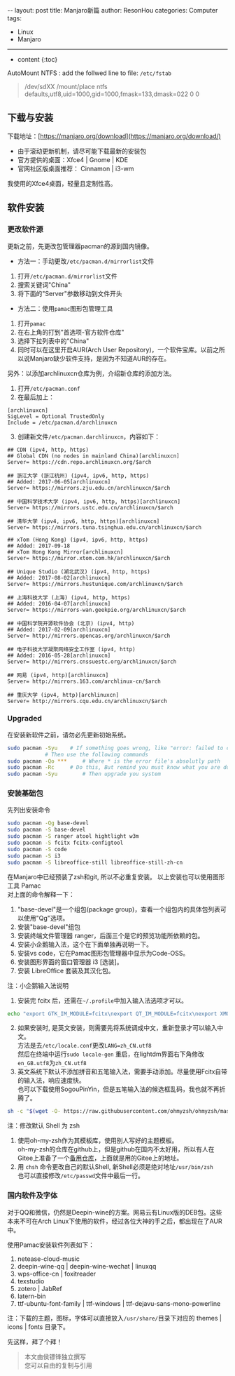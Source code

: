 --
layout: post
title: Manjaro新篇
author: ResonHou
categories: Computer
tags:
 - Linux
 - Manjaro
---

* content
{:toc}

AutoMount NTFS :
add the follwed line to file: `/etc/fstab`  

> /dev/sdXX /mount/place ntfs defaults,utf8,uid=1000,gid=1000,fmask=133,dmask=022 0 0

<!-- more -->

## 下载与安装
下载地址：[https://manjaro.org/download](https://manjaro.org/download/)  
- 由于滚动更新机制，请尽可能下载最新的安装包  
- 官方提供的桌面：Xfce4 | Gnome | KDE  
- 官网社区版桌面推荐： Cinnamon | i3-wm  

我使用的Xfce4桌面，轻量且定制性高。

## 软件安装
### 更改软件源
更新之前，先更改包管理器pacman的源到国内镜像。  
- 方法一：手动更改`/etc/pacman.d/mirrorlist`文件
1. 打开`/etc/pacman.d/mirrorlist`文件  
2. 搜索关键词"China"  
3. 将下面的"Server"参数移动到文件开头  
- 方法二：使用`pamac`图形包管理工具  
1. 打开`pamac`  
2. 在右上角的打到"首选项-官方软件仓库"  
3. 选择下拉列表中的"China"  
4. 同时可以在这里开启AUR(Arch User Repository)，一个软件宝库。以前之所以说Manjaro缺少软件支持，是因为不知道AUR的存在。

另外：以添加archlinuxcn仓库为例，介绍新仓库的添加方法。
1. 打开`/etc/pacman.conf`  
2. 在最后加上：
```
[archlinuxcn]
SigLevel = Optional TrustedOnly
Include = /etc/pacman.d/archlinuxcn
```
3. 创建新文件`/etc/pacman.darchlinuxcn`，内容如下：
```
## CDN (ipv4, http, https)
## Global CDN (no nodes in mainland China)[archlinuxcn]
Server= https://cdn.repo.archlinuxcn.org/$arch

## 浙江大学 (浙江杭州) (ipv4, ipv6, http, https)
## Added: 2017-06-05[archlinuxcn]
Server= https://mirrors.zju.edu.cn/archlinuxcn/$arch

## 中国科学技术大学 (ipv4, ipv6, http, https)[archlinuxcn]
Server= https://mirrors.ustc.edu.cn/archlinuxcn/$arch

## 清华大学 (ipv4, ipv6, http, https)[archlinuxcn]
Server= https://mirrors.tuna.tsinghua.edu.cn/archlinuxcn/$arch

## xTom (Hong Kong) (ipv4, ipv6, http, https)
## Added: 2017-09-18
## xTom Hong Kong Mirror[archlinuxcn]
Server= https://mirror.xtom.com.hk/archlinuxcn/$arch

## Unique Studio (湖北武汉) (ipv4, http, https)
## Added: 2017-08-02[archlinuxcn]
Server= https://mirrors.hustunique.com/archlinuxcn/$arch

## 上海科技大学 (上海) (ipv4, http, https)
## Added: 2016-04-07[archlinuxcn]
Server= https://mirrors-wan.geekpie.org/archlinuxcn/$arch

## 中国科学院开源软件协会 (北京) (ipv4, http)
## Added: 2017-02-09[archlinuxcn]
Server= http://mirrors.opencas.org/archlinuxcn/$arch

## 电子科技大学凝聚网络安全工作室 (ipv4, http)
## Added: 2016-05-28[archlinuxcn]
Server= http://mirrors.cnssuestc.org/archlinuxcn/$arch

## 网易 (ipv4, http)[archlinuxcn]
Server= http://mirrors.163.com/archlinux-cn/$arch

## 重庆大学 (ipv4, http)[archlinuxcn]
Server= http://mirrors.cqu.edu.cn/archlinuxcn/$arch
```

### Upgraded
在安装新软件之前，请勿必先更新初始系统。
```bash
sudo pacman -Syu	# If something goes wrong, like "error: failed to commit transaction (conflicting fils)"
			# Then use the following commands
sudo pacman -Qo *** 	# Where * is the error file's absolutly path
sudo pacman -Rc		# Do this, But remind you must know what you are doing.
sudo pacman -Syu    	# Then upgrade you system
```
### 安装基础包
先列出安装命令
```bash
sudo pacman -Qg base-devel
sudo pacman -S base-devel
sudo pacman -S ranger atool hightlight w3m
sudo pacman -S fcitx fcitx-configtool
sudo pacman -S code		
sudo pacman -S i3
sudo pacman -S libreoffice-still libreoffice-still-zh-cn
```
在Manjaro中已经预装了zsh和git, 所以不必重复安装。
以上安装也可以使用图形工具 Pamac  
对上面的命令解释一下：
1. "base-devel"是一个组包(package group)，查看一个组包内的具体包列表可以使用"Qg"选项。
2. 安装"base-devel"组包
3. 安装终端文件管理器 ranger，后面三个是它的预览功能所依赖的包。
4. 安装小企鹅输入法，这个在下面单独再说明一下。  
5. 安装vs code，它在Pamac图形包管理器中显示为Code-OSS。  
6. 安装图形界面的窗口管理器 i3 [选装]。  
7. 安装 LibreOffice 套装及其汉化包。

注：小企鹅输入法说明  
1. 安装完 fcitx 后，还需在`~/.profile`中加入输入法选项才可以。
```bash
echo "export GTK_IM_MODULE=fcitx\nexport QT_IM_MODULE=fcitx\nexport XMODIFIERS=@im=fcitx" >> ~/.profile
```
2. 如果安装时, 是英文安装，则需要先将系统调成中文，重新登录才可以输入中文。  
方法是去`/etc/locale.conf`更改`LANG=zh_CN.utf8`  
然后在终端中运行`sudo locale-gen`
重启，在lightdm界面右下角修改`en_GB.utf8`为`zh_CN.utf8`  
3. 英文系统下默认不添加拼音和五笔输入法，需要手动添加。尽量使用Fcitx自带的输入法，响应速度快。  
也可以下载使用SogouPinYin，但是五笔输入法的候选框乱码，我也就不再折腾了。


```bash
sh -c "$(wget -O- https://raw.githubusercontent.com/ohmyzsh/ohmyzsh/master/tools/install.sh)"
```
注：修改默认 Shell 为 zsh  
1. 使用oh-my-zsh作为其模板库，使用别人写好的主题模板。  
oh-my-zsh的仓库在github上，但是github在国内不太好用，所以有人在Gitee上准备了一个[备用仓库](https://gitee.com/mirrors/oh-my-zsh)，上面就是用的Gitee上的地址。  
2. 用 `chsh` 命令更改自己的默认Shell, 新Shell必须是绝对地址`/usr/bin/zsh`  
也可以直接修改`/etc/passwd`文件中最后一行。

### 国内软件及字体
对于QQ和微信，仍然是Deepin-wine的方案。网易云有Linux版的DEB包。这些本来不可在Arch Linux下使用的软件，经过各位大神的手之后，都出现在了AUR中。

使用Pamac安装软件列表如下：
1. netease-cloud-music
2. deepin-wine-qq | deepin-wine-wechat | linuxqq
3. wps-office-cn | foxitreader
4. texstudio
5. zotero | JabRef
6. latern-bin
7. ttf-ubuntu-font-family | ttf-windows | ttf-dejavu-sans-mono-powerline 

注：下载的主题，图标，字体可以直接放入`/usr/share/`目录下对应的 themes | icons | fonts 目录下。

<!--
## 生产工具安装
### Install TexStudio
详见：[**点这里，点这里**](https://techknight.eu/2015/09/30/setup-latex-environment-linux-manjaro-pacman/)
```bash
sudo pacman -S texlive-most		# 安装TexLive的常用包
sudo pacman -S texlive-lang		# 非英语支持
sudo pacman -S texstudio		# 安装Tex编辑器（IDE）
```

### Install root(cern)
由于官网给出的平台不包含Manjaro，所以照着Fedora的依赖包安装。库名可能不一样，我用的是zsh，会自动补全，用相近的包名安装了依赖包。
[点这里](https://root.cern.ch/build-prerequisites#opensuse)查看依赖包。
```bash
mkdir ~/programs/root		# root不建议安装在源码的目录里，而是建议新建一个用于安装root的新目录
cd ~/programs/root
cmake ~/root-xxxx		# 假设你解压源码到了root-xxxx目录
cmake --build . -- -j8 		# 注意空格，j后面的数字为CPU核数
				# Have a big cup of coffee, please!
source ~/programs/root/bin/thisroot.sh
```

### Install MG5
MadGraph5_aMC的具体细节请移步到[MadGraph 教程]({{ site.baseurl }}/{% post_url 2018-05-05-MadGraph5_aMC %})

下载解压后，用MG5(2.6.4)自带的脚本安装LHAPDF6出问题，所以自己手动解决安装。  
- 去LHAPDF的[官网下载](https://lhapdf.hepforge.org/install.html)  
- 解压后，用标准的configure-make来安装   
- 最后记得在.zshrc中添加环境变量，PATH, PYTHONPATH, LD_LIBRARY_PATH
- 修改 `MG5/input/mg5_configuration.txt` , （可以不修改，已经在环境变量里了）

### Install Delphes
由于在Manjaro系统中关于rpc库的文件换了路径（/usr/include/tirpc/rpc），所以会导致Delphes编译出错。解决方法是在Delphes的Makefile中修改两行，加入库的索引。参看：[https://cp3.irmp.ucl.ac.be/projects/delphes/ticket/374](https://cp3.irmp.ucl.ac.be/projects/delphes/ticket/374)

具体操作为先运行 `./configure`，然后修改Makefile中的下面两行：  
> CXXFLAGS += *** -I/usr/include/tirpc		# 中间的星号代表原有的东西不变，空一格加上tirpc的路径  
> DELPHES_LIBS = *** -Itirpc     

最后再运行 `make -j4`

### Install CheckMATE
由于Manjaro系统默认使用python3，而CheckMATE使用的是python2，所以得修改默认的python版本。方法是在用户家目录下建一个`bin`目录，并把它加到系统变量$PATH的前面。之后用下面两条命令在这个bin目录下建立两个快捷方式。
```bash
ln -s /usr/bin/python2.7 $HOME/bin/python
ln -s /usr/bin/python2.7-config $HOME/bin/python-config
sudo pacman -S python2-pip
```
最后，在解压过的CheckMATE目录中，使用`./configure`, `make -j4`就可以编译了。 
-->

先这样，拜了个拜！

> 本文由侯镖锋独立撰写  
> 您可以自由的复制与引用